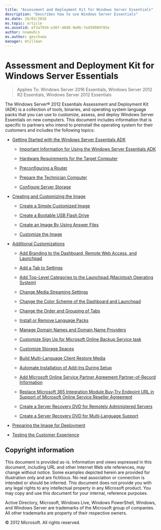 ```yaml
---
title: "Assessment and Deployment Kit for Windows Server Essentials"
description: "Describes how to use Windows Server Essentials"
ms.date: 10/03/2016
ms.topic: article
ms.assetid: ef3a7934-e36f-40d8-9e0b-7ed59089f85e
author: nnamuhcs
ms.author: geschuma
manager: mtillman
---
```


# Assessment and Deployment Kit for Windows Server Essentials

>Applies To: Windows Server 2016 Essentials, Windows Server 2012 R2 Essentials, Windows Server 2012 Essentials

The  Windows Server&reg; 2012 Essentials Assessment and Deployment Kit (ADK) is a collection of tools, binaries, and operating system language packs that you can use to customize, assess, and deploy  Windows Server Essentials on new computers. This document includes information that is specific to partners who intend to preinstall the operating system for their customers and includes the following topics:


-   [Getting Started with the Windows Server Essentials ADK](Getting-Started-with-the-Windows-Server-Essentials-ADK.md)

    -   [Important Information for Using the Windows Server Essentials ADK](Important-Information-for-Using-the-Windows-Server-Essentials-ADK.md)

    -   [Hardware Requirements for the Target Computer](Hardware-Requirements-for-the-Target-Computer.md)

    -   [Preconfiguring a Router](Preconfiguring-a-Router.md)

    -   [Prepare the Technician Computer](Prepare-the-Technician-Computer.md)

    -   [Configure Server Storage](Configure-Server-Storage.md)

-   [Creating and Customizing the Image](Creating-and-Customizing-the-Image.md)

    -   [Create a Simple Customized Image](Create-a-Simple-Customized-Image.md)

    -   [Create a Bootable USB Flash Drive](Create-a-Bootable-USB-Flash-Drive.md)

    -   [Create an Image By Using Answer Files](Create-an-Image-By-Using-Answer-Files.md)

    -   [Customize the Image](Customize-the-Image.md)

-   [Additional Customizations](Additional-Customizations.md)

    -   [Add Branding to the Dashboard, Remote Web Access, and Launchpad](Add-Branding-to-the-Dashboard--Remote-Web-Access--and-Launchpad.md)

    -   [Add a Tab to Settings](Add-a-Tab-to-Settings.md)

    -   [Add Top-Level Categories to the Launchpad (Macintosh Operating System)](Add-Top-Level-Categories-to-the-Launchpad--Macintosh-Operating-System-.md)

    -   [Change Media Streaming Settings](Change-Media-Streaming-Settings.md)

    -   [Change the Color Scheme of the Dashboard and Launchpad](Change-the-Color-Scheme-of-the-Dashboard-and-Launchpad.md)

    -   [Change the Order and Grouping of Tabs](Change-the-Order-and-Grouping-of-Tabs.md)

    -   [Install or Remove Language Packs](Install-or-Remove-Language-Packs.md)

    -   [Manage Domain Names and Domain Name Providers](Manage-Domain-Names-and-Domain-Name-Providers.md)

    -   [Customize Sign Up for Microsoft Online Backup Service task](Customize-Sign-Up-for-Microsoft-Online-Backup-Service-task.md)

    -   [Customize Storage Spaces](Customize-Storage-Spaces.md)

    -   [Build Multi-Language Client Restore Media](Build-Multi-Language-Client-Restore-Media.md)

    -   [Automate Installation of Add-Ins During Setup](Automate-Installation-of-Add-Ins-During-Setup.md)

    -   [Add Microsoft Online Service Partner Agreement Partner-of-Record Information](Add-Microsoft-Online-Service-Partner-Agreement-Partner-of-Record-Information.md)

    -   [Replace Microsoft 365 Integration Module Buy-Try Endpoint URL in Support of Microsoft Online Service Reseller Agreement](Replace-O365-Integration-Module-Buy-Try-Endpoint-URL-in-Support-of-Microsoft-Online-Service-Reseller-Agreement.md)

    -   [Create a Server Recovery DVD for Remotely Administered Servers](Create-a-Server-Recovery-DVD-for-Remotely-Administered-Servers.md)

    -   [Create a Server Recovery DVD for Multi-Language Support](Create-a-Server-Recovery-DVD-for-Multi-Language-Support.md)

-   [Preparing the Image for Deployment](Preparing-the-Image-for-Deployment.md)

-   [Testing the Customer Experience](Testing-the-Customer-Experience.md)


## Copyright information
 This document is provided as-is. Information and views expressed in this document, including URL and other Internet Web site references, may change without notice. Some examples depicted herein are provided for illustration only and are fictitious. No real association or connection is intended or should be inferred. This document does not provide you with any legal rights to any intellectual property in any Microsoft product. You may copy and use this document for your internal, reference purposes.

 Active Directory, Microsoft, Windows Live, Windows PowerShell, Windows, and Windows Server are trademarks of the Microsoft group of companies. All other trademarks are property of their respective owners.

 &copy; 2012 Microsoft. All rights reserved.
